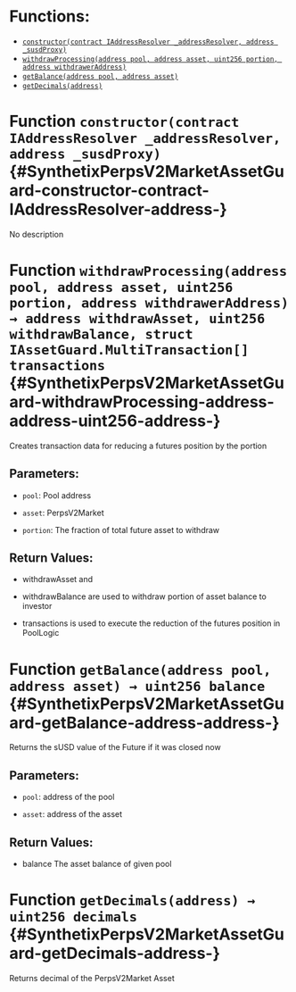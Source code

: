 

# Functions:
- [`constructor(contract IAddressResolver _addressResolver, address _susdProxy)`](#SynthetixPerpsV2MarketAssetGuard-constructor-contract-IAddressResolver-address-)
- [`withdrawProcessing(address pool, address asset, uint256 portion, address withdrawerAddress)`](#SynthetixPerpsV2MarketAssetGuard-withdrawProcessing-address-address-uint256-address-)
- [`getBalance(address pool, address asset)`](#SynthetixPerpsV2MarketAssetGuard-getBalance-address-address-)
- [`getDecimals(address)`](#SynthetixPerpsV2MarketAssetGuard-getDecimals-address-)



# Function `constructor(contract IAddressResolver _addressResolver, address _susdProxy)` {#SynthetixPerpsV2MarketAssetGuard-constructor-contract-IAddressResolver-address-}
No description








# Function `withdrawProcessing(address pool, address asset, uint256 portion, address withdrawerAddress) → address withdrawAsset, uint256 withdrawBalance, struct IAssetGuard.MultiTransaction[] transactions` {#SynthetixPerpsV2MarketAssetGuard-withdrawProcessing-address-address-uint256-address-}
Creates transaction data for reducing a futures position by the portion


## Parameters:
- `pool`: Pool address

- `asset`: PerpsV2Market

- `portion`: The fraction of total future asset to withdraw


## Return Values:
- withdrawAsset and

- withdrawBalance are used to withdraw portion of asset balance to investor

- transactions is used to execute the reduction of the futures position in PoolLogic


# Function `getBalance(address pool, address asset) → uint256 balance` {#SynthetixPerpsV2MarketAssetGuard-getBalance-address-address-}
Returns the sUSD value of the Future if it was closed now


## Parameters:
- `pool`: address of the pool

- `asset`: address of the asset


## Return Values:
- balance The asset balance of given pool


# Function `getDecimals(address) → uint256 decimals` {#SynthetixPerpsV2MarketAssetGuard-getDecimals-address-}
Returns decimal of the PerpsV2Market Asset





